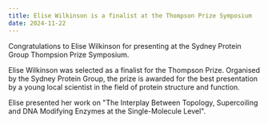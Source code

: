 ```yaml
---
title: Elise Wilkinson is a finalist at the Thompson Prize Symposium
date: 2024-11-22
---
```


Congratulations to Elise Wilkinson for presenting at the Sydney Protein Group Thompsion Prize Symposium.

<!--more-->

Elise Wilkinson was selected as a finalist for the Thompson Prize. Organised by the Sydney Protein Group, the prize is awarded for the best presentation by a young local scientist in the field of protein structure and function. 

Elise presented her work on "The Interplay Between Topology, Supercoiling and DNA Modifying Enzymes at the Single-Molecule Level".
